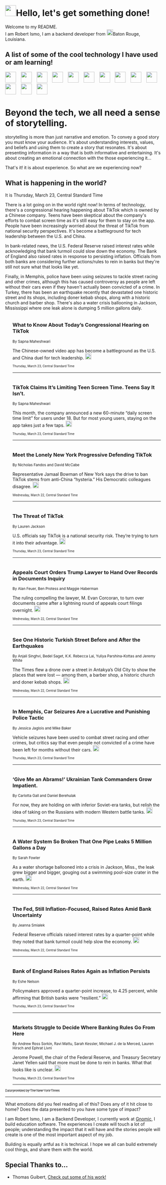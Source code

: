 <h1><img src="https://emojis.slackmojis.com/emojis/images/1643514375/3493/hot-coffee.gif?1643514375" width="35"/>Hello, let's get something done!</h1>

<p>Welcome to my README.<br/>
I am Robert Ismo, I am a backend developer from <img src="https://emojis.slackmojis.com/emojis/images/1638395689/50435/moulin_rouge.png?1638395689" width="20"/>Baton Rouge, Louisiana.</p>
<h2>A list of some of the cool technology I have used or am learning!</h2>
<p>
<img src="https://emojis.slackmojis.com/emojis/images/1643516091/21142/meow_bongotap.gif?1643516091" width="35" alt="">
<img src="https://img.shields.io/badge/Favorite%20Frontend%20Framework-SvelteKit-f83903" alt="">
<img src="https://img.shields.io/badge/Second%20Favorite-Vue-40b581" alt="">
<img src="https://img.shields.io/badge/Most%20Used%20Runtime-Nodejs-78b061" alt="">
<img src="https://emojis.slackmojis.com/emojis/images/1643517416/34482/fire.gif?1643517416" width="35" alt="">
<img src="https://img.shields.io/badge/Javascript%20But%20Better-Typescript-0078ca" alt="">
<img src="https://img.shields.io/badge/Favorite%20Language-Elixir-3e244d" alt="">
<img src="https://img.shields.io/badge/Containerize%20Everything-Docker-6ac9ef" alt="">
<img src="https://emojis.slackmojis.com/emojis/images/1643514596/5999/meow_party.gif?1643514596" width="35" alt="">
<img src="https://img.shields.io/badge/API%20Love%20Language-Graphql-de32a5" alt="">
<img src="https://img.shields.io/badge/Our%20Favorite%20Version%20Controller-Git-e94f33" alt="">
<img src="https://img.shields.io/badge/Favorite%20Database-Redis-d42d1d" alt="">
<img src="https://emojis.slackmojis.com/emojis/images/1643514559/5584/deployparrot.gif?1643514559" width="35" alt="">
<img src="https://img.shields.io/badge/Container%20Interstate-RabbitMQ-f66200" alt="">
<img src="https://img.shields.io/badge/Gotta%20Learn-Kubernetes-316adf" alt="">
<img src="https://img.shields.io/badge/Really%20Mature%20Now-WASM-654fef" alt="">
<img src="https://emojis.slackmojis.com/emojis/images/1666642497/61942/dance_vibe.gif?1666642497" width="35" alt="">
<img src="https://img.shields.io/badge/For%20My%20M1-ARM64-657d96" alt="">
<img src="https://img.shields.io/badge/Loving%20This%20So%20Much-TailwindCSS-17bcb5" alt="">
<img src="https://img.shields.io/badge/Cool%20Build%20Tool-Vite-f9cb24" alt="">
<img src="https://emojis.slackmojis.com/emojis/images/1669231376/62819/working-on-it.gif?1669231376" width="35" alt="">
<img src="https://img.shields.io/badge/Fun%20and%20Easy%20Database-MongoDB-5f8c49" alt="">
<img src="https://img.shields.io/badge/JS%20Life%20Support-NPM-c73737" alt="">
<img src="https://img.shields.io/badge/I%20Liked%20It-DynamoDB-0073b9" alt="">
<img src="https://emojis.slackmojis.com/emojis/images/1643514045/46/question.gif?1643514045" width="35" alt="">
<img src="https://img.shields.io/badge/cool-React-60d6f9" alt="">
<img src="https://img.shields.io/badge/Future%20Big%20Project-Lambda-f37e00" alt="">
<img src="https://img.shields.io/badge/NPM%20But%20Better-PNPM-f1aa07" alt="">
<img src="https://emojis.slackmojis.com/emojis/images/1643514943/9662/fbwow.gif?1643514943" width="35" alt="">
<img src="https://img.shields.io/badge/First%20Language-C-662079" alt="">
<img src="https://img.shields.io/badge/Where%20I%20Deploy%20Frontend-Vercel-000000" alt="">
<img src="https://img.shields.io/badge/Who%20Does%20not%20Want%20an%20App-Swift-f9492a" alt="">
<img src="https://emojis.slackmojis.com/emojis/images/1643514058/151/javascript.png?1643514058" width="35" alt="">
<img src="https://img.shields.io/badge/cool-Python-fbd542" alt="">
<img src="https://img.shields.io/badge/Favorite%20Something-Stripe-656cdc" alt="">
<img src="https://img.shields.io/badge/Of%20Course-HTML5-ed6327" alt="">
<img src="https://emojis.slackmojis.com/emojis/images/1660415405/60731/bomb.gif?1660415405" width="35" alt="">
<img src="https://img.shields.io/badge/hate-CSS-2964ec" alt="">
<img src="https://img.shields.io/badge/Learning-CircleCI-141215" alt="">
<img src="https://img.shields.io/badge/Learning-Rust-fbbb3b" alt="">
<img src="https://emojis.slackmojis.com/emojis/images/1660415397/60712/writing-hand.gif?1660415397" width="35" alt="">
<img src="https://img.shields.io/badge/Dev%20Browser%20of%20Choice-Firefox-cc4e26" alt="">
<img src="https://img.shields.io/badge/Recoverying%20From%20Windows-UNIX-1781e3" alt="">
<img src="https://img.shields.io/badge/LOVE-LogSeq-90c1c2" alt="">
<img src="https://emojis.slackmojis.com/emojis/images/1643514066/223/kirby.gif?1643514066" width="35" alt="">
<img src="https://img.shields.io/badge/Daily%20Driver-MacOS-e6e6e8" alt="">
<img src="https://img.shields.io/badge/Git%20Server-Github-000000" alt="">
<img src="https://img.shields.io/badge/enjoyable-EC2-f17428" alt="">
<img src="https://emojis.slackmojis.com/emojis/images/1643514239/2069/excited.gif?1643514239" width="35" alt="">
</p>
<h1>Beyond the tech, we all need a sense of storytelling.</h1>
<p>storytelling is more than just narrative and emotion. To convey a good story you must know your audience. It's about understanding interests, values, and beliefs and using them to create a story that resonates. It's about presenting information in a way that is both informative and entertaining. It's about creating an emotional connection with the those experiencing it...</p>
<p>That's it! it is about experience. So what are we experiencing now?</p>
<h2>What is happening in the world?</h2>
<p>It is Thursday, March 23, Central Standard Time</p>
<p>
There is a lot going on in the world right now! In terms of technology, there&#39;s a congressional hearing happening about TikTok which is owned by a Chinese company. Teens have been skeptical about the company&#39;s efforts to combat screen time as it&#39;s still easy for them to stay on the app. People have been increasingly worried about the threat of TikTok from national security perspectives. It&#39;s become a battleground for tech leadership between the U.S. and China.

In bank-related news, the U.S. Federal Reserve raised interest rates while acknowledging that bank turmoil could slow down the economy. The Bank of England also raised rates in response to persisting inflation. Officials from both banks are considering further actions&#x2F;rules to rein in banks but they&#39;re still not sure what that looks like yet.

Finally, in Memphis, police have been using seizures to tackle street racing and other crimes, although this has caused controversy as people are left without their cars even if they haven&#39;t actually been convicted of a crime. In Turkey, there has been an earthquake recently that devastated one historic street and its shops, including doner kebab shops, along with a historic church and barber shop. There&#39;s also a water crisis ballooning in Jackson, Mississippi where one leak alone is dumping 5 million gallons daily.</p>
<ol>
<img src="https://img.shields.io/badge/-technology-blue" alt="">
<h3>What to Know About Today’s Congressional Hearing on TikTok</h3>
<sub>By Sapna Maheshwari</sub>
<p>The Chinese-owned video app has become a battleground as the U.S. and China duel for tech leadership.  <a href="https://nyti.ms/40v1i8K"><img src="https://developer.nytimes.com/files/poweredby_nytimes_30b.png?v=1583354208352" height="20"></a></p>
<sub><sub>Thursday, March 23, Central Standard Time</sub></sub>
<hr/>
<img src="https://img.shields.io/badge/-business-blue" alt="">
<h3>TikTok Claims It’s Limiting Teen Screen Time. Teens Say It Isn’t.</h3>
<sub>By Sapna Maheshwari</sub>
<p>This month, the company announced a new 60-minute “daily screen time limit” for users under 18. But for most young users, staying on the app takes just a few taps.  <a href="https://nyti.ms/42CyXiH"><img src="https://developer.nytimes.com/files/poweredby_nytimes_30b.png?v=1583354208352" height="20"></a></p>
<sub><sub>Thursday, March 23, Central Standard Time</sub></sub>
<hr/>
<img src="https://img.shields.io/badge/-nyregion-blue" alt="">
<h3>Meet the Lonely New York Progressive Defending TikTok</h3>
<sub>By Nicholas Fandos and David McCabe</sub>
<p>Representative Jamaal Bowman of New York says the drive to ban TikTok stems from anti-China “hysteria.” His Democratic colleagues disagree.  <a href="https://nyti.ms/3Z8brXW"><img src="https://developer.nytimes.com/files/poweredby_nytimes_30b.png?v=1583354208352" height="20"></a></p>
<sub><sub>Wednesday, March 22, Central Standard Time</sub></sub>
<hr/>
<img src="https://img.shields.io/badge/-briefing-blue" alt="">
<h3>The Threat of TikTok</h3>
<sub>By Lauren Jackson</sub>
<p>U.S. officials say TikTok is a national security risk. They’re trying to turn it into their advantage.  <a href="https://nyti.ms/40cIECY"><img src="https://developer.nytimes.com/files/poweredby_nytimes_30b.png?v=1583354208352" height="20"></a></p>
<sub><sub>Thursday, March 23, Central Standard Time</sub></sub>
<hr/>
<img src="https://img.shields.io/badge/-us-blue" alt="">
<h3>Appeals Court Orders Trump Lawyer to Hand Over Records in Documents Inquiry</h3>
<sub>By Alan Feuer, Ben Protess and Maggie Haberman</sub>
<p>The ruling compelling the lawyer, M. Evan Corcoran, to turn over documents came after a lightning round of appeals court filings overnight.  <a href="https://nyti.ms/3Z3UaiB"><img src="https://developer.nytimes.com/files/poweredby_nytimes_30b.png?v=1583354208352" height="20"></a></p>
<sub><sub>Wednesday, March 22, Central Standard Time</sub></sub>
<hr/>
<img src="https://img.shields.io/badge/-world-blue" alt="">
<h3>See One Historic Turkish Street Before and After the Earthquakes</h3>
<sub>By Anjali Singhvi, Bedel Saget, K.K. Rebecca Lai, Yuliya Parshina-Kottas and Jeremy White</sub>
<p>The Times flew a drone over a street in Antakya’s Old City to show the places that were lost — among them, a barber shop, a historic church and doner kebab shops.  <a href="https://nyti.ms/3yZfbAp"><img src="https://developer.nytimes.com/files/poweredby_nytimes_30b.png?v=1583354208352" height="20"></a></p>
<sub><sub>Wednesday, March 22, Central Standard Time</sub></sub>
<hr/>
<img src="https://img.shields.io/badge/-us-blue" alt="">
<h3>In Memphis, Car Seizures Are a Lucrative and Punishing Police Tactic</h3>
<sub>By Jessica Jaglois and Mike Baker</sub>
<p>Vehicle seizures have been used to combat street racing and other crimes, but critics say that even people not convicted of a crime have been left for months without their cars.  <a href="https://nyti.ms/3Z839PR"><img src="https://developer.nytimes.com/files/poweredby_nytimes_30b.png?v=1583354208352" height="20"></a></p>
<sub><sub>Thursday, March 23, Central Standard Time</sub></sub>
<hr/>
<img src="https://img.shields.io/badge/-world-blue" alt="">
<h3>‘Give Me an Abrams!’ Ukrainian Tank Commanders Grow Impatient.</h3>
<sub>By Carlotta Gall and Daniel Berehulak</sub>
<p>For now, they are holding on with inferior Soviet-era tanks, but relish the idea of taking on the Russians with modern Western battle tanks.  <a href="https://nyti.ms/40um8oR"><img src="https://developer.nytimes.com/files/poweredby_nytimes_30b.png?v=1583354208352" height="20"></a></p>
<sub><sub>Thursday, March 23, Central Standard Time</sub></sub>
<hr/>
<img src="https://img.shields.io/badge/-us-blue" alt="">
<h3>A Water System So Broken That One Pipe Leaks 5 Million Gallons a Day</h3>
<sub>By Sarah Fowler</sub>
<p>As a water shortage ballooned into a crisis in Jackson, Miss., the leak grew bigger and bigger, gouging out a swimming pool-size crater in the earth.  <a href="https://nyti.ms/42q6mNw"><img src="https://developer.nytimes.com/files/poweredby_nytimes_30b.png?v=1583354208352" height="20"></a></p>
<sub><sub>Wednesday, March 22, Central Standard Time</sub></sub>
<hr/>
<img src="https://img.shields.io/badge/-business-blue" alt="">
<h3>The Fed, Still Inflation-Focused, Raised Rates Amid Bank Uncertainty</h3>
<sub>By Jeanna Smialek</sub>
<p>Federal Reserve officials raised interest rates by a quarter-point while they noted that bank turmoil could help slow the economy.  <a href="https://nyti.ms/42uoeqE"><img src="https://developer.nytimes.com/files/poweredby_nytimes_30b.png?v=1583354208352" height="20"></a></p>
<sub><sub>Wednesday, March 22, Central Standard Time</sub></sub>
<hr/>
<img src="https://img.shields.io/badge/-business-blue" alt="">
<h3>Bank of England Raises Rates Again as Inflation Persists</h3>
<sub>By Eshe Nelson</sub>
<p>Policymakers approved a quarter-point increase, to 4.25 percent, while affirming that British banks were “resilient.”  <a href="https://nyti.ms/3Z60PJ7"><img src="https://developer.nytimes.com/files/poweredby_nytimes_30b.png?v=1583354208352" height="20"></a></p>
<sub><sub>Thursday, March 23, Central Standard Time</sub></sub>
<hr/>
<img src="https://img.shields.io/badge/-business-blue" alt="">
<h3>Markets Struggle to Decide Where Banking Rules Go From Here</h3>
<sub>By Andrew Ross Sorkin, Ravi Mattu, Sarah Kessler, Michael J. de la Merced, Lauren Hirsch and Ephrat Livni</sub>
<p>Jerome Powell, the chair of the Federal Reserve, and Treasury Secretary Janet Yellen said that more must be done to rein in banks. What that looks like is unclear.  <a href="https://nyti.ms/42sM85X"><img src="https://developer.nytimes.com/files/poweredby_nytimes_30b.png?v=1583354208352" height="20"></a></p>
<sub><sub>Thursday, March 23, Central Standard Time</sub></sub>
<hr/>
</ol>
<a href="https://developer.nytimes.com"><sub><sub>Data provided by The New York Times</sub></sub></a>
<hr/>
<p>What emotions did you feel reading all of this? Does any of it hit close to home? Does the data presented to you have some type of impact?</p>
<p>I am Robert Ismo, I am a Backend Developer, I currently work at <a href="https://gnomic.education/">Gnomic</a>, I build education software. The experiences I create will touch a lot of people; understanding the impact that it will have and the stories people will create is one of the most important aspect of my job.</p>
<p>Building is equally artful as it is technical. I hope we all can build extremely cool things, and share them with the world.</p>
<h2>Special Thanks to...</h2>
<ul>
<li>Thomas Guibert, <a href="https://github.com/thmsgbrt/thmsgbrt">Check out some of his work!</a></li>
</ul>
